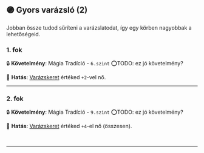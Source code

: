 ## 🟣 Gyors varázsló (2)

Jobban össze tudod sűríteni a varázslatodat, így egy körben nagyobbak a lehetőségeid.

### 1. fok

🔒 **Követelmény**: Mágia Tradíció - `6.szint` ⭕TODO: ez jó követelmény?

🌟 **Hatás**: [Varázskeret](../063_07_tamadasok_szama_varazslaskor.md#varázskeret) értéked `+2`-vel nő.

---
### 2. fok

🔒 **Követelmény**: Mágia Tradíció - `9.szint` ⭕TODO: ez jó követelmény?

🌟 **Hatás**: [Varázskeret](../063_07_tamadasok_szama_varazslaskor.md#varázskeret) értéked `+4`-el nő (összesen).

<br />

---
